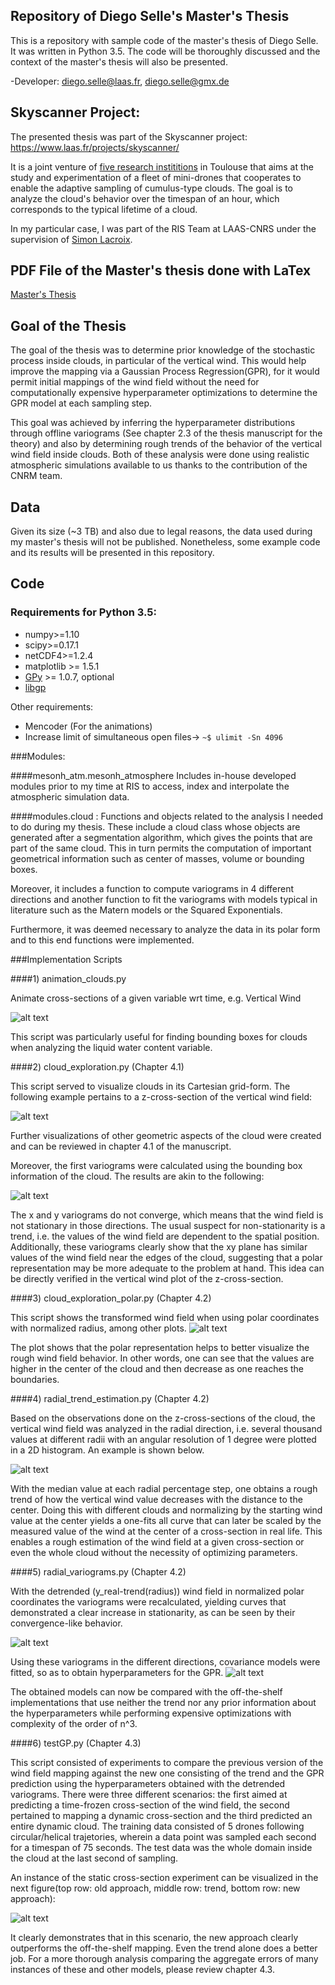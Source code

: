 ## Repository of Diego Selle's Master's Thesis

This is a repository with sample code of the master's thesis of Diego Selle.
It was written in Python 3.5. The code will be thoroughly discussed and the context of
the master's thesis will also be presented.

-Developer: diego.selle@laas.fr, diego.selle@gmx.de

## Skyscanner Project:

The presented thesis was part of the Skyscanner project:
https://www.laas.fr/projects/skyscanner/

It is a joint venture of [five research instititions](https://www.laas.fr/projects/skyscanner/skyscanner-team)
in Toulouse that aims at
the study and experimentation of a fleet of mini-drones that cooperates to enable the
adaptive sampling of cumulus-type clouds. The goal is to analyze the cloud's behavior over the
timespan of an hour, which corresponds to the typical lifetime of a cloud.

In my particular case, I was part of the RIS Team at LAAS-CNRS under the supervision of
[Simon Lacroix](https://scholar.google.com/citations?user=7cgLDwUAAAAJ&hl=en&oi=ao).

## PDF File of the Master's thesis done with LaTex

[Master's Thesis](http://bit.ly/2hXzuco)


## Goal of the Thesis
The goal of the thesis was to determine prior knowledge of the stochastic process inside clouds,
in particular of the vertical wind. This would help improve the mapping via a Gaussian Process Regression(GPR),
for it would permit initial mappings of the wind field without the need for computationally
expensive hyperparameter optimizations to determine the GPR model at each sampling step.

This goal was achieved by inferring the hyperparameter distributions through offline variograms
(See chapter 2.3 of the thesis manuscript for the theory)
and also by determining rough trends of the behavior of the vertical wind field inside clouds.
Both of these analysis were done using realistic atmospheric simulations available to us
thanks to the contribution of the CNRM team.

## Data

Given its size (~3 TB) and also due to legal reasons, the data used during
my master's thesis will not be published. Nonetheless, some example code and its results
will be presented in this repository.

## Code

### Requirements for Python 3.5:

+ numpy>=1.10
+ scipy>=0.17.1
+ netCDF4>=1.2.4
+ matplotlib >= 1.5.1
+ [GPy](https://github.com/SheffieldML/GPy) >= 1.0.7, optional
+ [libgp](https://github.com/mblum/libgp)

Other requirements:
+ Mencoder (For the animations)
+ Increase limit of simultaneous open files-> `~$ ulimit -Sn 4096`

###Modules:

####mesonh_atm.mesonh_atmosphere
Includes in-house developed modules prior to my time at RIS to access,
index and interpolate the atmospheric simulation data.

####modules.cloud :
Functions and objects related to the analysis I needed to do during my thesis.
These include a cloud class whose objects are generated after a segmentation algorithm,
which gives the points that are part of the same cloud. This in turn permits the
computation of important geometrical information such as center of masses, volume or bounding boxes.

Moreover, it includes a function to compute variograms in 4 different directions and another function to fit
the variograms with models typical in literature such as the Matern models or the Squared Exponentials.

Furthermore, it was deemed necessary to analyze the data in its polar form and to this end functions
were implemented.

###Implementation Scripts

####1) animation_clouds.py

Animate cross-sections of a given variable wrt time, e.g. Vertical Wind

![alt text][animation]

[animation]: https://github.com/DiegoSelle/master_thesis/blob/master/example_results/example_animation.gif

This script was particularly useful for finding bounding boxes for clouds when analyzing
the liquid water content variable.

####2)  cloud_exploration.py (Chapter 4.1)

This script served to visualize clouds in its Cartesian grid-form. The following example pertains to
a z-cross-section of the vertical wind field:

![alt text][cross-section]

[cross-section]: https://github.com/DiegoSelle/master_thesis/blob/master/example_results/cloud1_cs1.png

Further visualizations of other geometric aspects of the cloud were created and can be reviewed in chapter
4.1 of the manuscript.

Moreover, the first variograms were calculated using the bounding box information of the cloud. The results are
akin to the following:

![alt text][variogram_cart]

[variogram_cart]:https://github.com/DiegoSelle/master_thesis/blob/master/example_results/variograms_cloud1_new.png

The x and y variograms do not converge, which means that the wind field is not stationary in those directions.
The usual suspect for non-stationarity is a trend, i.e. the values of the wind field are dependent to the spatial position.
Additionally, these variograms clearly show that the xy plane has similar values of the wind field near the edges of the cloud,
suggesting that a polar representation may be more adequate to the problem at hand. This idea can be directly
verified in the vertical wind plot of the z-cross-section.

####3)  cloud_exploration_polar.py (Chapter 4.2)

This script shows the transformed wind field when using polar coordinates with normalized radius, among other plots.
![alt text][polar_cs]

[polar_cs]:https://github.com/DiegoSelle/master_thesis/blob/master/example_results/cloud1_zwind_normalized.png

The plot shows that the polar representation helps to better visualize the rough wind field behavior.
In other words, one can see that the values are higher in the center of the cloud and then decrease
as one reaches the boundaries.

####4) radial_trend_estimation.py (Chapter 4.2)

Based on the observations done on the z-cross-sections of the cloud, the vertical wind field was analyzed
in the radial direction, i.e. several thousand values at different radii with an angular resolution of 1 degree
were plotted in a 2D histogram. An example is shown below.

![alt text][radial_trend]

[radial_trend]:https://github.com/DiegoSelle/master_thesis/blob/master/example_results/radial_trend_cloud1_incl_out.png

With the median value at each radial percentage step, one obtains a rough trend of how the vertical
wind value decreases with the distance to the center. Doing this with different clouds and
normalizing by the starting wind value at the center yields a one-fits all curve
that can later be scaled by the measured value of the wind at the center of a cross-section in real life.
This enables a rough estimation of the wind field at a given cross-section or even the whole
cloud without the necessity of optimizing parameters.

####5) radial_variograms.py (Chapter 4.2)

With the detrended (y_real-trend(radius)) wind field in normalized polar coordinates the variograms were recalculated, yielding curves
that demonstrated a clear increase in stationarity, as can be seen by their convergence-like behavior.

![alt text][variogram_rad]

[variogram_rad]:https://github.com/DiegoSelle/master_thesis/blob/master/example_results/variogram_cloud1_z115_zwc_432_t150.png

Using these variograms in the different directions, covariance models were fitted, so as to obtain hyperparameters for the GPR.
![alt text][variogram_fit]

[variogram_fit]: https://github.com/DiegoSelle/master_thesis/blob/master/example_results/median_exp_variograms_all_clouds.png

The obtained models can now be compared with the off-the-shelf implementations that use neither the trend nor any
prior information about the hyperparameters while performing expensive optimizations with complexity of the order of
n^3.

####6) testGP.py (Chapter 4.3)

This script consisted of experiments to compare the previous version of the wind field mapping against the new
one consisting of the trend and the GPR prediction using the hyperparameters obtained with the detrended variograms.
There were three different scenarios: the first aimed at predicting a time-frozen cross-section of the wind field, the
second pertained to mapping a dynamic cross-section and the third predicted an entire dynamic cloud.
The training data consisted of 5 drones following circular/helical trajetories, wherein a data
point was sampled each second for a timespan of 75 seconds. The test data was the whole domain inside the cloud
at the last second of sampling.

An instance of the static cross-section experiment can be visualized in the next
figure(top row: old approach, middle row: trend, bottom row: new approach):

![alt text][testGP]

[testGP]: https://github.com/DiegoSelle/master_thesis/blob/master/example_results/comp_noise2.png

It clearly demonstrates that in this scenario, the new approach clearly outperforms the off-the-shelf
mapping. Even the trend alone does a better job. For a more thorough analysis comparing the aggregate errors
of many instances of these and other models, please review chapter 4.3.
